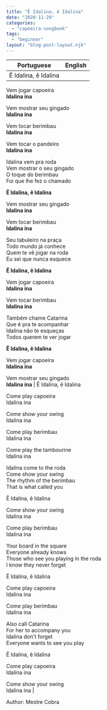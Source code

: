 ```yaml
---
title: "Ê Idalina, ê Idalina"
date: "2020-11-29"
categories: 
  - "capoeira-songbook"
tags: 
  - "beginner"
layout: "blog-post-layout.njk"
---
```


| Portuguese | English |
| --- | --- |
| Ê Idalina, ê Idalina  
  
Vem jogar capoeira  
**Idalina ina**  
  
Vem mostrar seu gingado  
**Idalina ina**  
  
Vem tocar berimbau  
**Idalina ina**  
  
Vem tocar o pandeiro  
**Idalina ina**  
  
Idalina vem pra roda  
Vem mostrar o seu gingado  
O toque do berimbau  
Foi que lhe fez o chamado  
  
**Ê Idalina, ê Idalina**  
  
Vem mostrar seu gingado  
**Idalina ina**  
  
Vem tocar berimbau  
**Idalina ina**  
  
Seu tabuleiro na praça  
Todo mundo já conhece  
Quem te vê jogar na roda  
Eu sei que nunca esquece  
  
**Ê Idalina, ê Idalina**  
  
Vem jogar capoeira  
**Idalina ina**  
  
Vem tocar berimbau  
**Idalina ina**  
  
Também chame Catarina  
Que é pra te acompanhar  
Idalina não te esqueças  
Todos querem te ver jogar  
  
**Ê Idalina, ê Idalina**  
  
Vem jogar capoeira  
**Idalina ina**  
  
Vem mostrar seu gingado  
**Idalina ina** | Ê Idalina, ê Idalina  
  
Come play capoeira  
Idalina ina  
  
Come show your swing  
Idalina ina  
  
Come play berimbau  
Idalina ina  
  
Come play the tambourine  
Idalina ina  
  
Idalina come to the roda  
Come show your swing  
The rhythm of the berimbau  
That is what called you  
  
Ê Idalina, ê Idalina  
  
Come show your swing  
Idalina ina  
  
Come play berimbau  
Idalina ina  
  
Your board in the square  
Everyone already knows  
Those who see you playing in the roda  
I know they never forget  
  
Ê Idalina, ê Idalina  
  
Come play capoeira  
Idalina ina  
  
Come play berimbau  
Idalina ina  
  
Also call Catarina  
For her to accompany you  
Idalina don't forget  
Everyone wants to see you play  
  
Ê Idalina, ê Idalina  
  
Come play capoeira  
Idalina ina  
  
Come show your swing  
Idalina ina |

<figcaption>

Author: Mestre Cobra

</figcaption>
